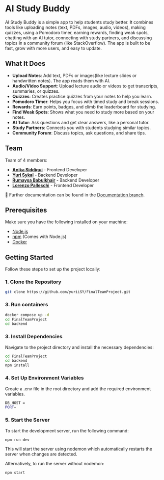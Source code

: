 # AI Study Buddy

AI Study Buddy is a simple app to help students study better. It combines tools like uploading notes (text, PDFs, images, audio, videos), making quizzes, using a Pomodoro timer, earning rewards, finding weak spots, chatting with an AI tutor, connecting with study partners, and discussing topics in a community forum (like StackOverflow). The app is built to be fast, grow with more users, and easy to update.

## What It Does

- **Upload Notes**: Add text, PDFs or images(like lecture slides or handwritten notes). The app reads them with AI.
- **Audio/Video Support**: Upload lecture audio or videos to get transcripts, summaries, or quizzes.
- **Quizzes**: Creates practice quizzes from your notes to help you learn.
- **Pomodoro Timer**: Helps you focus with timed study and break sessions.
- **Rewards**: Earn points, badges, and climb the leaderboard for studying.
- **Find Weak Spots**: Shows what you need to study more based on your notes.
- **AI Tutor**: Ask questions and get clear answers, like a personal tutor.
- **Study Partners**: Connects you with students studying similar topics.
- **Community Forum**: Discuss topics, ask questions, and share tips.

## Team
Team of 4 members:
- [**Anika Siddiqui**](https://github.com/anikasiddiquimayesha) - Frontend Developer
- [**Yuri Sykal**](https://github.com/yuriiSY) - Backend Developer
- [**Rumaysa Babulkhair**](https://github.com/rumaysaa) - Backend Developer
- [**Lorenzo Palleschi**](https://github.com/LorenzoP83) - Frontend Developer


📖 Further documentation can be found in the [Documentation branch](https://github.com/yuriiSY/FinalTeamProject/tree/Documentation).

## Prerequisites

Make sure you have the following installed on your machine:

- [Node.js](https://nodejs.org/)
- [npm](https://www.npmjs.com/) (Comes with Node.js)
- [Docker](https://www.docker.com/products/docker-desktop/) 

## Getting Started

Follow these steps to set up the project locally:

### 1. Clone the Repository

```bash
git clone https://github.com/yuriiSY/FinalTeamProject.git
```

### 3. Run containers

```bash
docker compose up -d
cd FinalTeamProject
cd backend
```

### 3. Install Dependencies
Navigate to the project directory and install the necessary dependencies:

```bash
cd FinalTeamProject
cd backend
npm install
```

### 4. Set Up Environment Variables
Create a .env file in the root directory and add the required environment variables.

```bash
DB_HOST = 
PORT=
```

### 5. Start the Server
To start the development server, run the following command:

```bash
npm run dev
```
This will start the server using nodemon which automatically restarts the server when changes are detected.

Alternatively, to run the server without nodemon:

```bash
npm start
```
